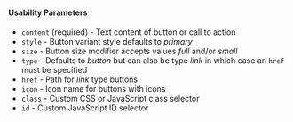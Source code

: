 #### Usability Parameters

* `content` (required) - Text content of button or call to action  
* `style` - Button variant style defaults to <em>primary</em>  
* `size` - Button size modifier accepts values <em>full</em> and/or <em>small</em>  
* `type` - Defaults to <em>button</em> but can also be type <em>link</em> in which case an `href` must be specified
* `href` - Path for <em>link</em> type buttons
* `icon` - Icon name for buttons with icons
* `class` - Custom CSS or JavaScript class selector
* `id` - Custom JavaScript ID selector
